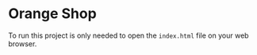 # Orange Shop

To run this project is only needed to open the `index.html` file on your web browser.